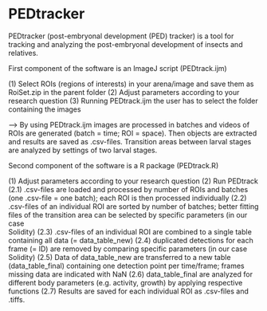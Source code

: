 # PEDtracker
PEDtracker (post-embryonal development (PED) tracker) is a tool for tracking and analyzing the post-embryonal development of insects and relatives.

First component of the software is an ImageJ script (PEDtrack.ijm)

(1) Select ROIs (regions of interests) in your arena/image and save them as RoiSet.zip in the parent folder
(2) Adjust parameters according to your research question
(3) Running PEDtrack.ijm the user has to select the folder containing the images

--> By using PEDtrack.ijm images are processed in batches and videos of ROIs are generated (batch = time; ROI = space). Then objects are extracted and results are saved as .csv-files. Transition areas between larval stages are analyzed by settings of two larval stages. 

Second component of the software is a R package (PEDtrack.R)

(1) Adjust parameters according to your research question
(2) Run PEDtrack 
    (2.1) .csv-files are loaded and processed by number of ROIs and batches (one .csv-file = one batch); each ROI is then processed individually 
    (2.2) .csv-files of an individual ROI are sorted by number of batches; better fitting files of the transition area can be selected by specific parameters (in our case   
    Solidity) 
    (2.3) .csv-files of an individual ROI are combined to a single table containing all data (= data_table_new)
    (2.4) duplicated detections for each frame (= ID) are removed by comparing specific parameters (in our case Solidity)
    (2.5) Data of data_table_new are transferred to a new table (data_table_final) containing one detection point per time/frame; frames missing data are indicated with NaN
    (2.6) data_table_final are analyzed for different body parameters (e.g. activity, growth) by applying respective functions 
    (2.7) Results are saved for each individual ROI as .csv-files and .tiffs.
    
    
    
    
    
    

